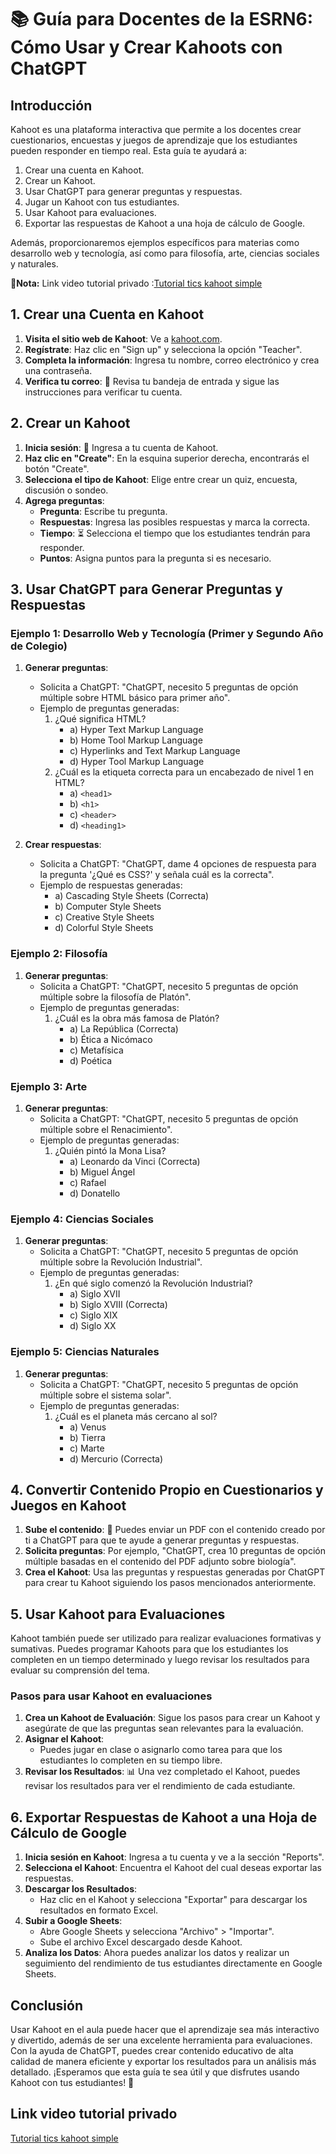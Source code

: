 # 📚 Guía para Docentes de la ESRN6: Cómo Usar y Crear Kahoots con ChatGPT

## Introducción

Kahoot es una plataforma interactiva que permite a los docentes crear cuestionarios, encuestas y juegos de aprendizaje que los estudiantes pueden responder en tiempo real. Esta guía te ayudará a:

1. Crear una cuenta en Kahoot.
2. Crear un Kahoot.
3. Usar ChatGPT para generar preguntas y respuestas.
4. Jugar un Kahoot con tus estudiantes.
5. Usar Kahoot para evaluaciones.
6. Exportar las respuestas de Kahoot a una hoja de cálculo de Google.

Además, proporcionaremos ejemplos específicos para materias como desarrollo web y tecnología, así como para filosofía, arte, ciencias sociales y naturales.

**📝Nota:** Link video tutorial privado :[Tutorial tics kahoot simple](https://youtu.be/AvzQzijxn_8)

## 1. Crear una Cuenta en Kahoot

1. **Visita el sitio web de Kahoot**: Ve a [kahoot.com](https://kahoot.com).
2. **Regístrate**: Haz clic en "Sign up" y selecciona la opción "Teacher".
3. **Completa la información**: Ingresa tu nombre, correo electrónico y crea una contraseña.
4. **Verifica tu correo**: 📧 Revisa tu bandeja de entrada y sigue las instrucciones para verificar tu cuenta.

## 2. Crear un Kahoot

1. **Inicia sesión**: 🔑 Ingresa a tu cuenta de Kahoot.
2. **Haz clic en "Create"**: En la esquina superior derecha, encontrarás el botón "Create".
3. **Selecciona el tipo de Kahoot**: Elige entre crear un quiz, encuesta, discusión o sondeo.
4. **Agrega preguntas**:
    - **Pregunta**: Escribe tu pregunta.
    - **Respuestas**: Ingresa las posibles respuestas y marca la correcta.
    - **Tiempo**: ⏳ Selecciona el tiempo que los estudiantes tendrán para responder.
    - **Puntos**: Asigna puntos para la pregunta si es necesario.

## 3. Usar ChatGPT para Generar Preguntas y Respuestas

### Ejemplo 1: Desarrollo Web y Tecnología (Primer y Segundo Año de Colegio)

1. **Generar preguntas**:
    - Solicita a ChatGPT: "ChatGPT, necesito 5 preguntas de opción múltiple sobre HTML básico para primer año".
    - Ejemplo de preguntas generadas:
      1. ¿Qué significa HTML?
         - a) Hyper Text Markup Language
         - b) Home Tool Markup Language
         - c) Hyperlinks and Text Markup Language
         - d) Hyper Tool Markup Language
      2. ¿Cuál es la etiqueta correcta para un encabezado de nivel 1 en HTML?
         - a) `<head1>`
         - b) `<h1>`
         - c) `<header>`
         - d) `<heading1>`

2. **Crear respuestas**:
    - Solicita a ChatGPT: "ChatGPT, dame 4 opciones de respuesta para la pregunta '¿Qué es CSS?' y señala cuál es la correcta".
    - Ejemplo de respuestas generadas:
      - a) Cascading Style Sheets (Correcta)
      - b) Computer Style Sheets
      - c) Creative Style Sheets
      - d) Colorful Style Sheets

### Ejemplo 2: Filosofía

1. **Generar preguntas**:
    - Solicita a ChatGPT: "ChatGPT, necesito 5 preguntas de opción múltiple sobre la filosofía de Platón".
    - Ejemplo de preguntas generadas:
      1. ¿Cuál es la obra más famosa de Platón?
         - a) La República (Correcta)
         - b) Ética a Nicómaco
         - c) Metafísica
         - d) Poética

### Ejemplo 3: Arte

1. **Generar preguntas**:
    - Solicita a ChatGPT: "ChatGPT, necesito 5 preguntas de opción múltiple sobre el Renacimiento".
    - Ejemplo de preguntas generadas:
      1. ¿Quién pintó la Mona Lisa?
         - a) Leonardo da Vinci (Correcta)
         - b) Miguel Ángel
         - c) Rafael
         - d) Donatello

### Ejemplo 4: Ciencias Sociales

1. **Generar preguntas**:
    - Solicita a ChatGPT: "ChatGPT, necesito 5 preguntas de opción múltiple sobre la Revolución Industrial".
    - Ejemplo de preguntas generadas:
      1. ¿En qué siglo comenzó la Revolución Industrial?
         - a) Siglo XVII
         - b) Siglo XVIII (Correcta)
         - c) Siglo XIX
         - d) Siglo XX

### Ejemplo 5: Ciencias Naturales

1. **Generar preguntas**:
    - Solicita a ChatGPT: "ChatGPT, necesito 5 preguntas de opción múltiple sobre el sistema solar".
    - Ejemplo de preguntas generadas:
      1. ¿Cuál es el planeta más cercano al sol?
         - a) Venus
         - b) Tierra
         - c) Marte
         - d) Mercurio (Correcta)

## 4. Convertir Contenido Propio en Cuestionarios y Juegos en Kahoot

1. **Sube el contenido**: 📄 Puedes enviar un PDF con el contenido creado por ti a ChatGPT para que te ayude a generar preguntas y respuestas.
2. **Solicita preguntas**: Por ejemplo, "ChatGPT, crea 10 preguntas de opción múltiple basadas en el contenido del PDF adjunto sobre biología".
3. **Crea el Kahoot**: Usa las preguntas y respuestas generadas por ChatGPT para crear tu Kahoot siguiendo los pasos mencionados anteriormente.

## 5. Usar Kahoot para Evaluaciones

Kahoot también puede ser utilizado para realizar evaluaciones formativas y sumativas. Puedes programar Kahoots para que los estudiantes los completen en un tiempo determinado y luego revisar los resultados para evaluar su comprensión del tema.

### Pasos para usar Kahoot en evaluaciones

1. **Crea un Kahoot de Evaluación**: Sigue los pasos para crear un Kahoot y asegúrate de que las preguntas sean relevantes para la evaluación.
2. **Asignar el Kahoot**:
    - Puedes jugar en clase o asignarlo como tarea para que los estudiantes lo completen en su tiempo libre.
3. **Revisar los Resultados**: 📊 Una vez completado el Kahoot, puedes revisar los resultados para ver el rendimiento de cada estudiante.

## 6. Exportar Respuestas de Kahoot a una Hoja de Cálculo de Google

1. **Inicia sesión en Kahoot**: Ingresa a tu cuenta y ve a la sección "Reports".
2. **Selecciona el Kahoot**: Encuentra el Kahoot del cual deseas exportar las respuestas.
3. **Descargar los Resultados**:
    - Haz clic en el Kahoot y selecciona "Exportar" para descargar los resultados en formato Excel.
4. **Subir a Google Sheets**:
    - Abre Google Sheets y selecciona "Archivo" > "Importar".
    - Sube el archivo Excel descargado desde Kahoot.
5. **Analiza los Datos**: Ahora puedes analizar los datos y realizar un seguimiento del rendimiento de tus estudiantes directamente en Google Sheets.

## Conclusión

Usar Kahoot en el aula puede hacer que el aprendizaje sea más interactivo y divertido, además de ser una excelente herramienta para evaluaciones. Con la ayuda de ChatGPT, puedes crear contenido educativo de alta calidad de manera eficiente y exportar los resultados para un análisis más detallado. ¡Esperamos que esta guía te sea útil y que disfrutes usando Kahoot con tus estudiantes! 🎉

## Link video tutorial privado

[Tutorial tics kahoot simple](https://youtu.be/AvzQzijxn_8)
